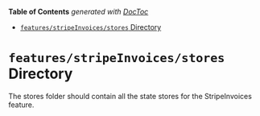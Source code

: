<!-- START doctoc generated TOC please keep comment here to allow auto update -->
<!-- DON'T EDIT THIS SECTION, INSTEAD RE-RUN doctoc TO UPDATE -->

**Table of Contents** _generated with [DocToc](https://github.com/thlorenz/doctoc)_

- [`features/stripeInvoices/stores` Directory](#featuresstripeinvoicesstores-directory)

<!-- END doctoc generated TOC please keep comment here to allow auto update -->

# `features/stripeInvoices/stores` Directory

The stores folder should contain all the state stores for the StripeInvoices feature.
